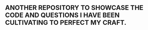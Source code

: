 ## ANOTHER REPOSITORY TO SHOWCASE THE CODE AND QUESTIONS I HAVE BEEN CULTIVATING TO PERFECT MY CRAFT. 
